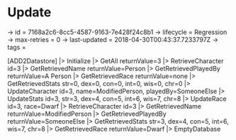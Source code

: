 # Update

-> id = 7168a2c6-8cc5-4587-9163-7e428f24c8b1
-> lifecycle = Regression
-> max-retries = 0
-> last-updated = 2018-04-30T00:43:37.7233797Z
-> tags = 

[ADD2Datastore]
|> Initialize
|> GetAll returnValue=3
|> RetrieveCharacter id=3
|> GetRetrievedName returnValue=Person
|> GetRetrievedPlayedBy returnValue=A Person
|> GetRetrievedRace returnValue=none
|> GetRetrievedStats str=0, dex=0, con=0, int=0, wis=0, chr=0
|> UpdateCharacter id=3, name=ModifiedPerson, playedBy=SomeoneElse
|> UpdateStats id=3, str=3, dex=4, con=5, int=6, wis=7, chr=8
|> UpdateRace id=3, race=Dwarf
|> RetrieveCharacter id=3
|> GetRetrievedName returnValue=ModifiedPerson
|> GetRetrievedPlayedBy returnValue=SomeoneElse
|> GetRetrievedStats str=3, dex=4, con=5, int=6, wis=7, chr=8
|> GetRetrievedRace returnValue=Dwarf
|> EmptyDatabase
~~~
